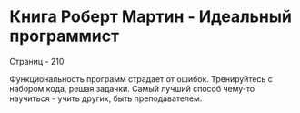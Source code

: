 # Книга Роберт Мартин - Идеальный программист
Страниц - 210.

Функциональность программ страдает от ошибок.
Тренируйтесь с набором кода, решая задачки.
Самый лучший способ чему-то научиться - учить других, быть преподавателем.
